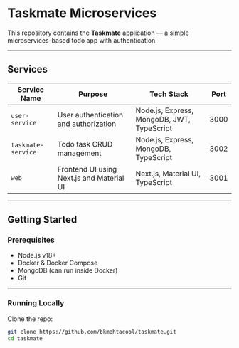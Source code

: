 # Taskmate Microservices

This repository contains the **Taskmate** application — a simple microservices-based todo app with authentication.

---

## Services

| Service Name       | Purpose                                    | Tech Stack                   | Port    |
|--------------------|--------------------------------------------|------------------------------|---------|
| `user-service`     | User authentication and authorization      | Node.js, Express, MongoDB, JWT, TypeScript | 3000    |
| `taskmate-service` | Todo task CRUD management                    | Node.js, Express, MongoDB, TypeScript     | 3002    |
| `web`              | Frontend UI using Next.js and Material UI   | Next.js, Material UI, TypeScript            | 3001    |

---

## Getting Started

### Prerequisites

- Node.js v18+
- Docker & Docker Compose
- MongoDB (can run inside Docker)
- Git

---

### Running Locally

Clone the repo:

```bash
git clone https://github.com/bkmehtacool/taskmate.git
cd taskmate
